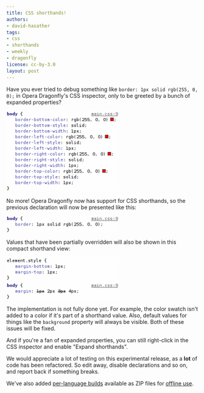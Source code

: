 ```yaml
---
title: CSS shorthands!
authors:
- david-hasather
tags:
- css
- shorthands
- weekly
- dragonfly
license: cc-by-3.0
layout: post
---
```


<p>Have you ever tried to debug something like <code>border: 1px solid rgb(255, 0, 0);</code> in Opera Dragonfly&#39;s CSS inspector, only to be greeted by a bunch of expanded properties?</p>

<img src="/blog/css-shorthands/clusterfuck.png" alt="Opera Dragonfly CSS inspector showing expanded properties" />

<p>No more! Opera Dragonfly now has support for CSS shorthands, so the previous declaration will now be presented like this:</p>

<img src="/blog/css-shorthands/shorthand.png" alt="Opera Dragonfly CSS inspector showing the same properties in shorthand" />

<p>Values that have been partially overridden will also be shown in this compact shorthand view:</p>

<img src="/blog/css-shorthands/partially-overridden.png" alt="The shorthand properties, with overridden partial values struck through" />

<p>The implementation is not fully done yet. For example, the color swatch isn&#39;t added to a color if it&#39;s part of a shorthand value. Also, default values for things like the <code>background</code> property will always be visible. Both of these issues will be fixed.</p>

<p>And if you&#39;re a fan of expanded properties, you can still right-click in the CSS inspector and enable &quot;Expand shorthands&quot;.</p>

<p>We would appreciate a lot of testing on this experimental release, as a <strong>lot</strong> of code has been refactored. So edit away, disable declarations and so on, and report back if something breaks.</p>

<p>We&#39;ve also added <a href="https://dragonfly.opera.com/app/stp-1/experimental/zips/">per-language builds</a> available as ZIP files for <a href="http://my.opera.com/dragonfly/blog/running-opera-dragonfly-offline">offline use</a>.</p>
